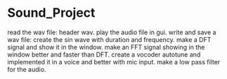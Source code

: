 # Sound_Project
read the wav file:
header wav. 
play the audio file in gui. 
write and save a wav file:
create the sin wave with duration and frequency. 
make a DFT signal and show it in the window. 
make an FFT signal showing in the window better and faster than DFT. 
create a vocoder autotune and implemented it in a voice and better with mic input. 
make a low pass filter for the audio. 
